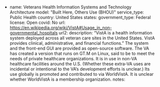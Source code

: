 
- name: Veterans Health Information Systems and Technology Architecture
model: "Built Here, Others Use (BHOU)"
service_type: Public Health
country: United States
states: 
government_type: Federal
license: Open
covid: No
url: https://en.wikipedia.org/wiki/VistA#Usage_in_non-governmental_hospitals
url2: 
description: “VistA is a health information system deployed across all veteran care sites in the United States. VistA provides clinical, administrative, and financial functions.” The system and the front-end GUI are provided as open-source software. The VA has created a version that runs on GT.M on Linux, said to be to meet the needs of private healthcare organizations. It is in use in non-VA healthcare facilities around the U.S. (Whether these extra-VA uses are incidental or intentional to the VA’s development efforts is unclear.) Its use globally is promoted and contributed to via WorldVistA. It is unclear whether WorldVistA is a membership organization.
notes: 